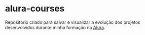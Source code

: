 # alura-courses
Repositório criado para salvar e visualizar a evolução dos projetos desenvolvidos durante minha formação na [Alura](https://www.alura.com.br).
